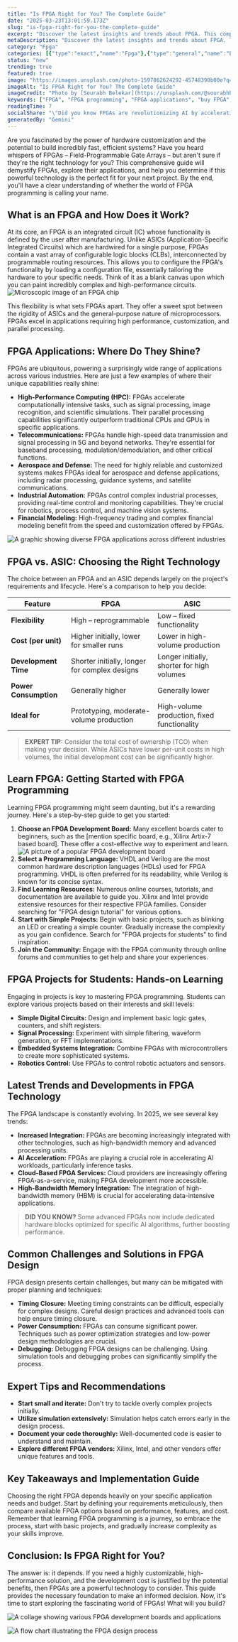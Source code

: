 ```yaml
---
title: "Is FPGA Right for You? The Complete Guide"
date: "2025-03-23T13:01:59.173Z"
slug: "is-fpga-right-for-you-the-complete-guide"
excerpt: "Discover the latest insights and trends about FPGA. This comprehensive guide covers everything you need to know about FPGA in 2025."
metaDescription: "Discover the latest insights and trends about FPGA. This comprehensive guide covers everything you need to know about FPGA in 2025."
category: "Fpga"
categories: [{"type":"exact","name":"Fpga"},{"type":"general","name":"Electronics"},{"type":"medium","name":"Hardware Design"},{"type":"specific","name":"Digital Logic"},{"type":"niche","name":"Reconfigurable Computing"}]
status: "new"
trending: true
featured: true
image: "https://images.unsplash.com/photo-1597862624292-45748390b00e?q=85&w=1200&fit=max&fm=webp&auto=compress"
imageAlt: "Is FPGA Right for You? The Complete Guide"
imageCredit: "Photo by [Sourabh Belekar](https://unsplash.com/@sourabhbelekar) on Unsplash"
keywords: ["FPGA", "FPGA programming", "FPGA applications", "buy FPGA", "FPGA vs ASIC", "learn FPGA", "FPGA development board", "best FPGA for beginners", "FPGA design tutorial", "FPGA projects for students"]
readingTime: 7
socialShare: "\"Did you know FPGAs are revolutionizing AI by accelerating complex calculations at speeds far exceeding traditional CPUs? The future of computing is programmable!\""
generatedBy: "Gemini"
---
```




Are you fascinated by the power of hardware customization and the potential to build incredibly fast, efficient systems?  Have you heard whispers of FPGAs – Field-Programmable Gate Arrays – but aren't sure if they're the right technology for you? This comprehensive guide will demystify FPGAs, explore their applications, and help you determine if this powerful technology is the perfect fit for your next project.  By the end, you'll have a clear understanding of whether the world of FPGA programming is calling your name.

## What is an FPGA and How Does it Work?

At its core, an FPGA is an integrated circuit (IC) whose functionality is defined by the user after manufacturing. Unlike ASICs (Application-Specific Integrated Circuits) which are hardwired for a single purpose, FPGAs contain a vast array of configurable logic blocks (CLBs), interconnected by programmable routing resources.  This allows you to configure the FPGA's functionality by loading a configuration file, essentially tailoring the hardware to your specific needs.  Think of it as a blank canvas upon which you can paint incredibly complex and high-performance circuits. ![Microscopic image of an FPGA chip](https://images.unsplash.com/photo-1631376604914-572212a3ede5?q=85&w=1200&fit=max&fm=webp&auto=compress)

This flexibility is what sets FPGAs apart.  They offer a sweet spot between the rigidity of ASICs and the general-purpose nature of microprocessors.  FPGAs excel in applications requiring high performance, customization, and parallel processing.

## FPGA Applications: Where Do They Shine?

FPGAs are ubiquitous, powering a surprisingly wide range of applications across various industries.  Here are just a few examples of where their unique capabilities really shine:

* **High-Performance Computing (HPC):** FPGAs accelerate computationally intensive tasks, such as signal processing, image recognition, and scientific simulations.  Their parallel processing capabilities significantly outperform traditional CPUs and GPUs in specific applications.
* **Telecommunications:** FPGAs handle high-speed data transmission and signal processing in 5G and beyond networks. They're essential for baseband processing, modulation/demodulation, and other critical functions.
* **Aerospace and Defense:**  The need for highly reliable and customized systems makes FPGAs ideal for aerospace and defense applications, including radar processing, guidance systems, and satellite communications.
* **Industrial Automation:** FPGAs control complex industrial processes, providing real-time control and monitoring capabilities.  They're crucial for robotics, process control, and machine vision systems.
* **Financial Modeling:**  High-frequency trading and complex financial modeling benefit from the speed and customization offered by FPGAs.

![A graphic showing diverse FPGA applications across different industries](https://images.unsplash.com/photo-1599605315712-630224b5bbae?q=85&w=1200&fit=max&fm=webp&auto=compress)

## FPGA vs. ASIC: Choosing the Right Technology

The choice between an FPGA and an ASIC depends largely on the project's requirements and lifecycle.  Here's a comparison to help you decide:

| Feature          | FPGA                                  | ASIC                                     |
|-----------------|---------------------------------------|------------------------------------------|
| **Flexibility**   | High – reprogrammable                 | Low – fixed functionality                |
| **Cost (per unit)** | Higher initially, lower for smaller runs | Lower in high-volume production          |
| **Development Time** | Shorter initially, longer for complex designs | Longer initially, shorter for high volumes |
| **Power Consumption** | Generally higher                      | Generally lower                          |
| **Ideal for**     | Prototyping, moderate-volume production | High-volume production, fixed functionality |

> **EXPERT TIP:**  Consider the total cost of ownership (TCO) when making your decision.  While ASICs have lower per-unit costs in high volumes, the initial development cost can be significantly higher.

## Learn FPGA: Getting Started with FPGA Programming

Learning FPGA programming might seem daunting, but it's a rewarding journey.  Here's a step-by-step guide to get you started:

1. **Choose an FPGA Development Board:**  Many excellent boards cater to beginners, such as the [mention specific board, e.g.,  Xilinx Artix-7 based board].  These offer a cost-effective way to experiment and learn. ![A picture of a popular FPGA development board](https://images.unsplash.com/photo-1631378961385-21bee7eb41ad?q=85&w=1200&fit=max&fm=webp&auto=compress)
2. **Select a Programming Language:**  VHDL and Verilog are the most common hardware description languages (HDLs) used for FPGA programming.  VHDL is often preferred for its readability, while Verilog is known for its concise syntax.
3. **Find Learning Resources:**  Numerous online courses, tutorials, and documentation are available to guide you. Xilinx and Intel provide extensive resources for their respective FPGA families.  Consider searching for "FPGA design tutorial" for various options.
4. **Start with Simple Projects:**  Begin with basic projects, such as blinking an LED or creating a simple counter. Gradually increase the complexity as you gain confidence.  Search for "FPGA projects for students" to find inspiration.
5. **Join the Community:**  Engage with the FPGA community through online forums and communities to get help and share your experiences.

## FPGA Projects for Students: Hands-on Learning

Engaging in projects is key to mastering FPGA programming. Students can explore various projects based on their interests and skill levels:

* **Simple Digital Circuits:**  Design and implement basic logic gates, counters, and shift registers.
* **Signal Processing:**  Experiment with simple filtering, waveform generation, or FFT implementations.
* **Embedded Systems Integration:**  Combine FPGAs with microcontrollers to create more sophisticated systems.
* **Robotics Control:**  Use FPGAs to control robotic actuators and sensors.

## Latest Trends and Developments in FPGA Technology

The FPGA landscape is constantly evolving.  In 2025, we see several key trends:

* **Increased Integration:** FPGAs are becoming increasingly integrated with other technologies, such as high-bandwidth memory and advanced processing units.
* **AI Acceleration:**  FPGAs are playing a crucial role in accelerating AI workloads, particularly inference tasks.
* **Cloud-Based FPGA Services:**  Cloud providers are increasingly offering FPGA-as-a-service, making FPGA development more accessible.
* **High-Bandwidth Memory Integration:**  The integration of high-bandwidth memory (HBM) is crucial for accelerating data-intensive applications.

> **DID YOU KNOW?**  Some advanced FPGAs now include dedicated hardware blocks optimized for specific AI algorithms, further boosting performance.

## Common Challenges and Solutions in FPGA Design

FPGA design presents certain challenges, but many can be mitigated with proper planning and techniques:

* **Timing Closure:**  Meeting timing constraints can be difficult, especially for complex designs.  Careful design practices and advanced tools can help ensure timing closure.
* **Power Consumption:**  FPGAs can consume significant power.  Techniques such as power optimization strategies and low-power design methodologies are crucial.
* **Debugging:**  Debugging FPGA designs can be challenging.  Using simulation tools and debugging probes can significantly simplify the process.

## Expert Tips and Recommendations

* **Start small and iterate:**  Don't try to tackle overly complex projects initially.
* **Utilize simulation extensively:**  Simulation helps catch errors early in the design process.
* **Document your code thoroughly:**  Well-documented code is easier to understand and maintain.
* **Explore different FPGA vendors:**  Xilinx, Intel, and other vendors offer unique features and tools.

## Key Takeaways and Implementation Guide

Choosing the right FPGA depends heavily on your specific application needs and budget.  Start by defining your requirements meticulously, then compare available FPGA options based on performance, features, and cost.  Remember that learning FPGA programming is a journey, so embrace the process, start with basic projects, and gradually increase complexity as your skills improve.

## Conclusion:  Is FPGA Right for You?

The answer is: it depends. If you need a highly customizable, high-performance solution, and the development cost is justified by the potential benefits, then FPGAs are a powerful technology to consider.  This guide provides the necessary foundation to make an informed decision.  Now, it's time to start exploring the fascinating world of FPGAs!  What will you build?

![A collage showing various FPGA development boards and applications](https://images.unsplash.com/photo-1597862624146-142dbb8acfab?q=85&w=1200&fit=max&fm=webp&auto=compress)

![A flow chart illustrating the FPGA design process](https://images.unsplash.com/photo-1597862624292-45748390b00e?q=85&w=1200&fit=max&fm=webp&auto=compress)
